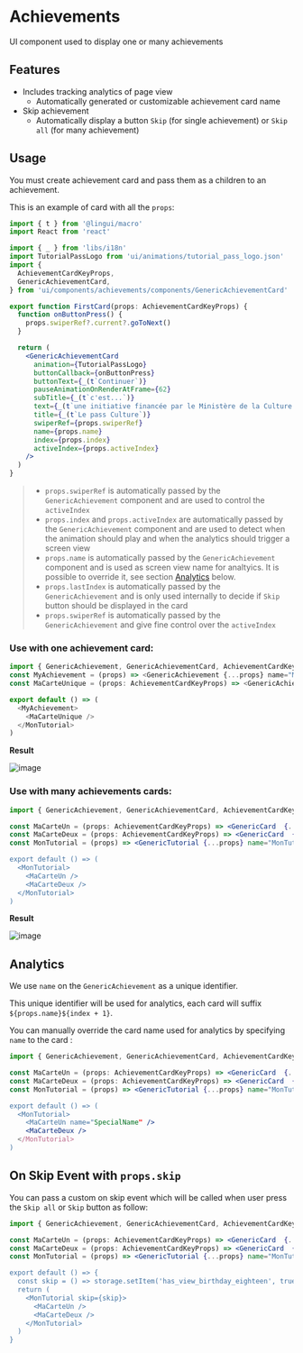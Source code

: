 # Achievements

UI component used to display one or many achievements

## Features

- Includes tracking analytics of page view
  - Automatically generated or customizable achievement card name
- Skip achievement
  - Automatically display a button `Skip` (for single achievement) or `Skip all` (for many achievement) 

## Usage

You must create achievement card and pass them as a children to an achievement.

This is an example of card with all the `props`:

```jsx
import { t } from '@lingui/macro'
import React from 'react'

import { _ } from 'libs/i18n'
import TutorialPassLogo from 'ui/animations/tutorial_pass_logo.json'
import {
  AchievementCardKeyProps,
  GenericAchievementCard,
} from 'ui/components/achievements/components/GenericAchievementCard'

export function FirstCard(props: AchievementCardKeyProps) {
  function onButtonPress() {
    props.swiperRef?.current?.goToNext()
  }

  return (
    <GenericAchievementCard
      animation={TutorialPassLogo}
      buttonCallback={onButtonPress}
      buttonText={_(t`Continuer`)}
      pauseAnimationOnRenderAtFrame={62}
      subTitle={_(t`c'est...`)}
      text={_(t`une initiative financée par le Ministère de la Culture.`)}
      title={_(t`Le pass Culture`)}
      swiperRef={props.swiperRef}
      name={props.name}
      index={props.index}
      activeIndex={props.activeIndex}
    />
  )
}
```

> - `props.swiperRef` is automatically passed by the `GenericAchievement` component and are used to control the `activeIndex` 
> - `props.index` and `props.activeIndex` are automatically passed by the `GenericAchievement` component and are used to detect when the animation should play
> and when the analytics should trigger a screen view
> - `props.name` is automatically passed by the `GenericAchievement` component and is used as screen view name for analtyics. It is possible to override it, see section [Analytics](#analytics) below.
> - `props.lastIndex` is automatically passed by the `GenericAchievement` and is only used internally to decide if `Skip` button should be displayed in the card
> - `props.swiperRef` is automatically passed by the `GenericAchievement` and give fine control over the `activeIndex`

### Use with one achievement card:

```typescript jsx
import { GenericAchievement, GenericAchievementCard, AchievementCardKeyProps } from 'ui/components/achievements'
const MyAchievement = (props) => <GenericAchievement {...props} name="MonTutorial />
const MaCarteUnique = (props: AchievementCardKeyProps) => <GenericAchievementCard  {...props} />

export default () => (
  <MyAchievement>
    <MaCarteUnique />
  </MonTutorial>
)
```

**Result**

![image](https://user-images.githubusercontent.com/1866564/107704033-e5ccfc80-6cbc-11eb-982d-2bd631a751fd.png)

### Use with many achievements cards:

```jsx
import { GenericAchievement, GenericAchievementCard, AchievementCardKeyProps } from 'ui/components/achievements'

const MaCarteUn = (props: AchievementCardKeyProps) => <GenericCard  {...props} />
const MaCarteDeux = (props: AchievementCardKeyProps) => <GenericCard  {...props} />
const MonTutorial = (props) => <GenericTutorial {...props} name="MonTutorial />

export default () => (
  <MonTutorial>
    <MaCarteUn />
    <MaCarteDeux />
  </MonTutorial>
)
```

**Result**

![image](https://user-images.githubusercontent.com/1866564/107508236-fee08b00-6ba0-11eb-991d-e786ff0cca3e.png)

## Analytics

We use `name` on the `GenericAchievement` as a unique identifier.

This unique identifier will be used for analytics, each card will suffix `${props.name}${index + 1}`.

You can manually override the card name used for analytics by specifying `name` to the card :

```jsx
import { GenericAchievement, GenericAchievementCard, AchievementCardKeyProps } from 'ui/components/achievements'

const MaCarteUn = (props: AchievementCardKeyProps) => <GenericCard  {...props} />
const MaCarteDeux = (props: AchievementCardKeyProps) => <GenericCard  {...props} />
const MonTutorial = (props) => <GenericTutorial {...props} name="MonTutorial />

export default () => (
  <MonTutorial>
    <MaCarteUn name="SpecialName" />
    <MaCarteDeux />
  </MonTutorial>
)
```

## On Skip Event with `props.skip`

You can pass a custom on skip event which will be called when user press the `Skip all` or `Skip` button as follow:

```jsx
import { GenericAchievement, GenericAchievementCard, AchievementCardKeyProps } from 'ui/components/achievements'

const MaCarteUn = (props: AchievementCardKeyProps) => <GenericCard  {...props} />
const MaCarteDeux = (props: AchievementCardKeyProps) => <GenericCard  {...props} />
const MonTutorial = (props) => <GenericTutorial {...props} name="MonTutorial />

export default () => {
  const skip = () => storage.setItem('has_view_birthday_eighteen', true)
  return (
    <MonTutorial skip={skip}>
      <MaCarteUn />
      <MaCarteDeux />
    </MonTutorial>
  )
}
```
